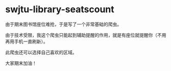 # swjtu-library-seatscount
由于期末图书馆座位难抢，于是写了一个非常基础的爬虫。

由于技术受限，我这个爬虫只能起到辅助提醒的作用，就是有座位就提醒你（不用再用手机一直刷新）。

此爬虫还可以选择自己喜欢的区域。

大家期末加油！
